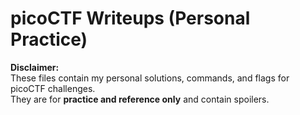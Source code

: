 # picoCTF Writeups (Personal Practice)

**Disclaimer:**  
These files contain my personal solutions, commands, and flags for picoCTF challenges.  
They are for **practice and reference only** and contain spoilers.  
